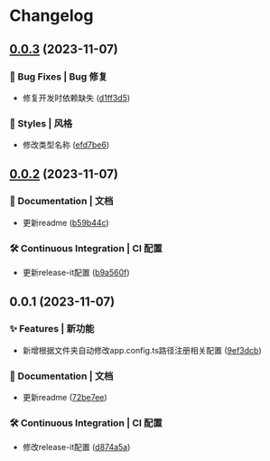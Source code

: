 # Changelog

## [0.0.3](https://github.com/loclink/taro-plugin-auto-path/compare/v0.0.2...v0.0.3) (2023-11-07)


### 🐛 Bug Fixes | Bug 修复

* 修复开发时依赖缺失 ([d1ff3d5](https://github.com/loclink/taro-plugin-auto-path/commit/d1ff3d566b9cce1a9b69bf5126c0cc81e74db5e6))


### 🌈 Styles | 风格

* 修改类型名称 ([efd7be6](https://github.com/loclink/taro-plugin-auto-path/commit/efd7be6be8af622ce7dc289c424d3e69d0f9f58a))

## [0.0.2](https://github.com/loclink/taro-plugin-auto-path/compare/v0.0.1...v0.0.2) (2023-11-07)


### 📝 Documentation | 文档

* 更新readme ([b59b44c](https://github.com/loclink/taro-plugin-auto-path/commit/b59b44cbd1bf213efb2d75045f41d49ae1c07f82))


### 🛠️ Continuous Integration | CI 配置

* 更新release-it配置 ([b9a560f](https://github.com/loclink/taro-plugin-auto-path/commit/b9a560fc04a0e1328acf4c6726fedeb3c6026783))

## 0.0.1 (2023-11-07)


### ✨ Features | 新功能

* 新增根据文件夹自动修改app.config.ts路径注册相关配置 ([9ef3dcb](https://github.com/loclink/taro-plugin-auto-path/commit/9ef3dcb72f44adb128b7a975c5e7d15174942a9b))


### 📝 Documentation | 文档

* 更新readme ([72be7ee](https://github.com/loclink/taro-plugin-auto-path/commit/72be7eedb68f5406055fc793d569a0996b66d88f))


### 🛠️ Continuous Integration | CI 配置

* 修改release-it配置 ([d874a5a](https://github.com/loclink/taro-plugin-auto-path/commit/d874a5a30f4d44f80e04f33c1c02ab1943476b65))
